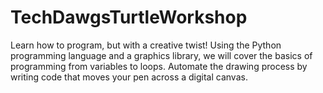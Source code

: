 # TechDawgsTurtleWorkshop
Learn how to program, but with a creative twist! Using the Python programming language and a graphics library, we will cover the basics of programming from variables to loops. Automate the drawing process by writing code that moves your pen across a digital canvas.
